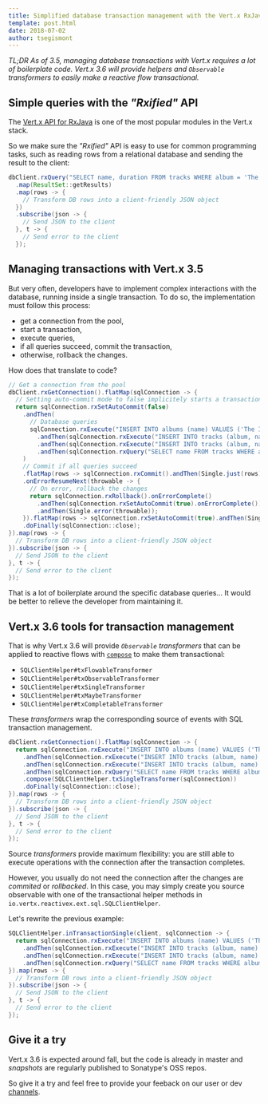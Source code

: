 ```yaml
---
title: Simplified database transaction management with the Vert.x RxJava API
template: post.html
date: 2018-07-02
author: tsegismont
---
```


_TL;DR As of 3.5, managing database transactions with Vert.x requires a lot of boilerplate code._
_Vert.x 3.6 will provide helpers and `Observable` transformers to easily make a reactive flow transactional._

## Simple queries with the _"Rxified"_ API

The [Vert.x API for RxJava](https://vertx.io/docs/vertx-rx/java2/) is one of the most popular modules in the Vert.x stack.

So we make sure the _"Rxified"_ API is easy to use for common programming tasks, such as reading rows from a relational database and sending the result to the client:

```java
dbClient.rxQuery("SELECT name, duration FROM tracks WHERE album = 'The Israelites'")
  .map(ResultSet::getResults)
  .map(rows -> {
    // Transform DB rows into a client-friendly JSON object
  })
  .subscribe(json -> {
    // Send JSON to the client
  }, t -> {
    // Send error to the client
  });
```

## Managing transactions with Vert.x 3.5

But very often, developers have to implement complex interactions with the database, running inside a single transaction.
To do so, the implementation must follow this process:

- get a connection from the pool,
- start a transaction,
- execute queries,
- if all queries succeed, commit the transaction,
- otherwise, rollback the changes.

How does that translate to code?

```java
// Get a connection from the pool
dbClient.rxGetConnection().flatMap(sqlConnection -> {
  // Setting auto-commit mode to false implicitely starts a transaction
  return sqlConnection.rxSetAutoCommit(false)
    .andThen(
      // Database queries
      sqlConnection.rxExecute("INSERT INTO albums (name) VALUES ('The Israelites')")
        .andThen(sqlConnection.rxExecute("INSERT INTO tracks (album, name) VALUES ('The Israelites', 'Israelites')"))
        .andThen(sqlConnection.rxExecute("INSERT INTO tracks (album, name) VALUES ('The Israelites', 'Too Much Too Soon')"))
        .andThen(sqlConnection.rxQuery("SELECT name FROM tracks WHERE album = 'The Israelites'").map(ResultSet::getResults))
    )
    // Commit if all queries succeed
    .flatMap(rows -> sqlConnection.rxCommit().andThen(Single.just(rows)))
    .onErrorResumeNext(throwable -> {
      // On error, rollback the changes
      return sqlConnection.rxRollback().onErrorComplete()
        .andThen(sqlConnection.rxSetAutoCommit(true).onErrorComplete())
        .andThen(Single.error(throwable));
    }).flatMap(rows -> sqlConnection.rxSetAutoCommit(true).andThen(Single.just(rows)))
    .doFinally(sqlConnection::close);
}).map(rows -> {
  // Transform DB rows into a client-friendly JSON object
}).subscribe(json -> {
  // Send JSON to the client
}, t -> {
  // Send error to the client
});
```

That is a lot of boilerplate around the specific database queries...
It would be better to relieve the developer from maintaining it.

## Vert.x 3.6 tools for transaction management

That is why Vert.x 3.6 will provide _`Observable` transformers_ that can be applied to reactive flows with [`compose`](http://reactivex.io/RxJava/javadoc/io/reactivex/Flowable.html#compose-io.reactivex.FlowableTransformer-) to make them transactional:

* `SQLClientHelper#txFlowableTransformer`
* `SQLClientHelper#txObservableTransformer`
* `SQLClientHelper#txSingleTransformer`
* `SQLClientHelper#txMaybeTransformer`
* `SQLClientHelper#txCompletableTransformer`

These _transformers_ wrap the corresponding source of events with SQL transaction management.

```java
dbClient.rxGetConnection().flatMap(sqlConnection -> {
  return sqlConnection.rxExecute("INSERT INTO albums (name) VALUES ('The Israelites')")
    .andThen(sqlConnection.rxExecute("INSERT INTO tracks (album, name) VALUES ('The Israelites', 'Israelites')"))
    .andThen(sqlConnection.rxExecute("INSERT INTO tracks (album, name) VALUES ('The Israelites', 'Too Much Too Soon')"))
    .andThen(sqlConnection.rxQuery("SELECT name FROM tracks WHERE album = 'The Israelites'").map(ResultSet::getResults))
    .compose(SQLClientHelper.txSingleTransformer(sqlConnection))
    .doFinally(sqlConnection::close);
}).map(rows -> {
  // Transform DB rows into a client-friendly JSON object
}).subscribe(json -> {
  // Send JSON to the client
}, t -> {
  // Send error to the client
});
```

Source _transformers_ provide maximum flexibility: you are still able to execute operations with the connection after the transaction completes.

However, you usually do not need the connection after the changes are _commited_ or _rollbacked_.
In this case, you may simply create you source observable with one of the transactional helper methods in `io.vertx.reactivex.ext.sql.SQLClientHelper`.

Let's rewrite the previous example:

```java
SQLClientHelper.inTransactionSingle(client, sqlConnection -> {
  return sqlConnection.rxExecute("INSERT INTO albums (name) VALUES ('The Israelites')")
    .andThen(sqlConnection.rxExecute("INSERT INTO tracks (album, name) VALUES ('The Israelites', 'Israelites')"))
    .andThen(sqlConnection.rxExecute("INSERT INTO tracks (album, name) VALUES ('The Israelites', 'Too Much Too Soon')"))
    .andThen(sqlConnection.rxQuery("SELECT name FROM tracks WHERE album = 'The Israelites'").map(ResultSet::getResults))
}).map(rows -> {
  // Transform DB rows into a client-friendly JSON object
}).subscribe(json -> {
  // Send JSON to the client
}, t -> {
  // Send error to the client
});
```

## Give it a try

Vert.x 3.6 is expected around fall, but the code is already in master and _snapshots_ are regularly published to Sonatype's OSS repos.

So give it a try and feel free to provide your feeback on our user or dev [channels](https://vertx.io/community).
